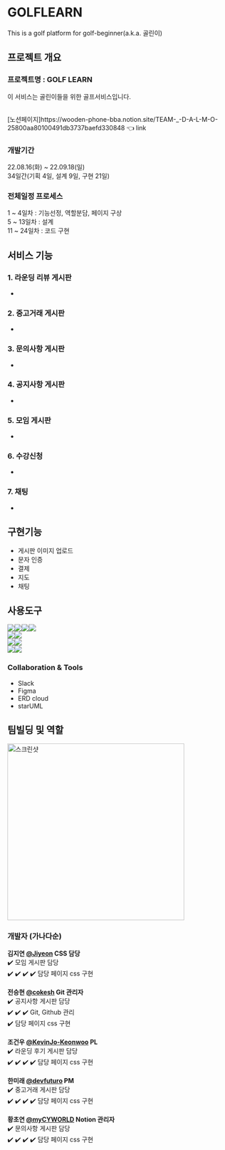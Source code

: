 # GOLFLEARN
This is a golf platform for golf-beginner(a.k.a. 골린이)

## 프로젝트 개요
### 프로젝트명 : GOLF LEARN

이 서비스는 골린이들을 위한 골프서비스입니다.

<br>
[노션페이지]https://wooden-phone-bba.notion.site/TEAM-_-D-A-L-M-O-25800aa80100491db3737baefd330848 👈 link <br>

### 개발기간 <br>
22.08.16(화) ~ 22.09.18(일)<br>
34일간(기획 4일, 설계 9일, 구현 21일)<br>

### 전체일정 프로세스
1 ~ 4일차 : 기능선정, 역할분담, 페이지 구상<br>
5 ~ 13일차 : 설계 <br>
11 ~ 24일차 : 코드 구현<br>

## 서비스 기능

### 1. 라운딩 리뷰 게시판
- 


### 2. 중고거래 게시판
- 

### 3. 문의사항 게시판
- 

### 4. 공지사항 게시판
- 

### 5. 모임 게시판
- 

### 6. 수강신청
- 

### 7. 채팅
- 

## 구현기능
- 게시판 이미지 업로드
- 문자 인증
- 결제
- 지도
- 채팅

## 사용도구
<img src="https://img.shields.io/badge/HTML5-E34F26?style=for-the-badge&logo=HTML5&logoColor=white"><img src="https://img.shields.io/badge/CSS3-1572B6?style=for-the-badge&logo=CSS3&logoColor=white"><img src="https://img.shields.io/badge/JavaScript-F7DF1E?style=for-the-badge&logo=JavaScript&logoColor=white"><img src="https://img.shields.io/badge/jQuery-0769AD?style=for-the-badge&logo=jQuery&logoColor=white"><br>
<img src="https://img.shields.io/badge/Apache Tomcat-F8DC75?style=for-the-badge&logo=Apache Tomcat&logoColor=white"><img src="https://img.shields.io/badge/Oracle-F80000?style=for-the-badge&logo=Oracle&logoColor=white"><br>
<img src="https://img.shields.io/badge/Git-F05032?style=for-the-badge&logo=Git&logoColor=white"><img src="https://img.shields.io/badge/GitHub-181717?style=for-the-badge&logo=GitHub&logoColor=white"><br>
<img src="https://img.shields.io/badge/Slack-4A154B?style=for-the-badge&logo=Slack&logoColor=white"><img src="https://img.shields.io/badge/Discord-5865F2?style=for-the-badge&logo=Discord&logoColor=white">

### Collaboration & Tools
- Slack
- Figma
- ERD cloud
- starUML

## 팀빌딩 및 역할
<img width="397" alt="스크린샷" src="">

### 개발자 (가나다순)<br>
**김지연 [@Jiyeon](https://github.com/JiyeonKimbackend) CSS 담당** <br>
✔️ 모임 게시판 담당<br>
✔️ 
✔️ 
✔️ 
✔️ 담당 페이지 css 구현<br>
<br>
**전승현 [@cokesh](https://github.com/cokesh) Git 관리자**<br>
✔️ 공지사항 게시판 담당<br>
✔️ 
✔️ 
✔️ Git, Github 관리<br>
✔️ 담당 페이지 css 구현<br>
<br>
**조건우 [@KevinJo-Keonwoo](https://github.com/KevinJo-Keonwoo) PL**<br>
✔️ 라운딩 후기 게시판 담당<br>
✔️ 
✔️ 
✔️ 
✔️ 담당 페이지 css 구현<br>
<br>
**한미래 [@devfuturo](https://github.com/devfuturo) PM**<br>
✔️ 중고거래 게시판 담당<br>
✔️ 
✔️ 
✔️ 
✔️ 담당 페이지 css 구현<br>
<br>
**황초연 [@myCYWORLD](https://github.com/myCYWORLD) Notion 관리자**<br>
✔️ 문의사항 게시판 담당<br>
✔️ 
✔️ 
✔️ 
✔️ 담당 페이지 css 구현 <br>
